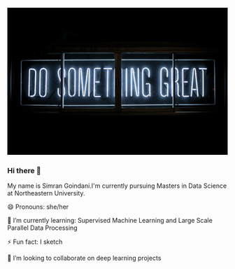[![MasterHead](https://github.com/smiigoindani/smiigoindani/blob/main/clark-tibbs-oqStl2L5oxI-unsplash.jpg)](https://github.com/smiigoindani)

### Hi there 👋

My name is Simran Goindani.I'm currently pursuing Masters in Data Science at Northeastern University.

😄 Pronouns: she/her

🌱 I’m currently learning: Supervised Machine Learning and Large Scale Parallel Data Processing

⚡ Fun fact: I sketch

👯 I’m looking to collaborate on deep learning projects



<!--
**smiigoindani/smiigoindani** is a ✨ _special_ ✨ repository because its `README.md` (this file) appears on your GitHub profile.

Here are some ideas to get you started:

- 🔭 I’m currently working on ...
- 🌱 I’m currently learning ...
- 👯 I’m looking to collaborate on ...
- 🤔 I’m looking for help with ...
- 💬 Ask me about ...
- 📫 How to reach me: ...
- 😄 Pronouns: ...
- ⚡ Fun fact: ...
-->
